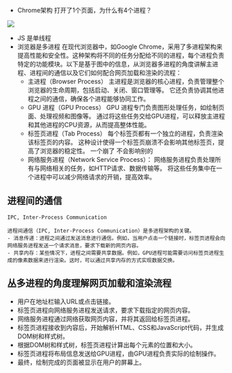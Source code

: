 - Chrome架构 打开了1个页面，为什么有4个进程？

![](https://static001.geekbang.org/resource/image/ce/9e/ce7f8cfe212bec0f53360422e3b03a9e.png?wh=1142*685)

- JS 是单线程
- 浏览器是多进程
    在现代浏览器中，如Google Chrome，采用了多进程架构来提高性能和安全性。这种架构将不同的任务分配给不同的进程，每个进程负责特定的功能模块。以下是基于图中的信息，从浏览器多进程的角度讲解主进程、进程间的通信以及它们如何配合网页加载和渲染的流程：
    - 主进程（Browser Process）
    主进程是浏览器的核心进程，负责管理整个浏览器的生命周期，包括启动、关闭、窗口管理等。
    它还负责协调其他进程之间的通信，确保各个进程能够协同工作。
    - GPU 进程（GPU Process）
    GPU 进程专门负责图形处理任务，如绘制页面、处理视频和图像等。
    通过将这些任务交给GPU进程，可以释放主进程和其他进程的CPU资源，从而提高整体性能。
    - 标签页进程（Tab Process）
    每个标签页都有一个独立的进程，负责渲染该标签页的内容。
    这种设计使得一个标签页崩溃不会影响其他标签页，提高了浏览器的稳定性。
    一个崩了 不会影响别的
    - 网络服务进程（Network Service Process）：
    网络服务进程负责处理所有与网络相关的任务，如HTTP请求、数据传输等。
    将这些任务集中在一个进程中可以减少网络请求的开销，提高效率。

## 进程间的通信
    IPC, Inter-Process Communication

    进程间通信（IPC, Inter-Process Communication）是多进程架构的关键。
    - 消息传递：进程之间通过发送消息进行通信。例如，当用户点击一个链接时，标签页进程会向网络服务进程发送一个请求消息，要求下载新的网页内容。
    - 共享内存：某些情况下，进程之间需要共享数据。例如，GPU进程可能需要访问标签页进程生成的像素数据来进行渲染。这时，可以通过共享内存的方式实现数据交换。

## 丛多进程的角度理解网页加载和渲染流程

- 用户在地址栏输入URL或点击链接。
- 标签页进程向网络服务进程发送请求，要求下载指定的网页内容。
- 网络服务进程通过网络获取网页内容，并将其返回给标签页进程。
- 标签页进程接收到内容后，开始解析HTML、CSS和JavaScript代码，并生成DOM树和样式树。
- 根据DOM树和样式树，标签页进程计算出每个元素的位置和大小。
- 标签页进程将布局信息发送给GPU进程，由GPU进程负责实际的绘制操作。
- 最终，绘制完成的页面被显示在用户的屏幕上。